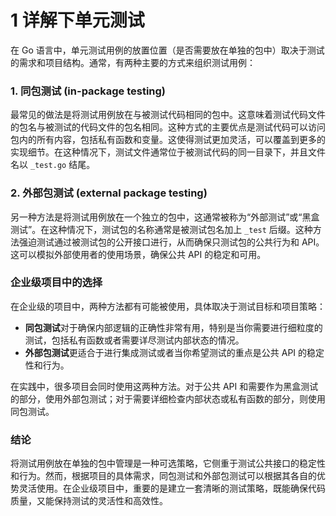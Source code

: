# 1 详解下单元测试

在 Go 语言中，单元测试用例的放置位置（是否需要放在单独的包中）取决于测试的需求和项目结构。通常，有两种主要的方式来组织测试用例：

### 1. 同包测试 (in-package testing)

最常见的做法是将测试用例放在与被测试代码相同的包中。这意味着测试代码文件的包名与被测试的代码文件的包名相同。这种方式的主要优点是测试代码可以访问包内的所有内容，包括私有函数和变量。这使得测试更加灵活，可以覆盖到更多的实现细节。在这种情况下，测试文件通常位于被测试代码的同一目录下，并且文件名以 `_test.go` 结尾。

### 2. 外部包测试 (external package testing)

另一种方法是将测试用例放在一个独立的包中，这通常被称为“外部测试”或“黑盒测试”。在这种情况下，测试包的名称通常是被测试包名加上 `_test` 后缀。这种方法强迫测试通过被测试包的公开接口进行，从而确保只测试包的公共行为和 API。这可以模拟外部使用者的使用场景，确保公共 API 的稳定和可用。

### 企业级项目中的选择

在企业级的项目中，两种方法都有可能被使用，具体取决于测试目标和项目策略：

-   **同包测试**对于确保内部逻辑的正确性非常有用，特别是当你需要进行细粒度的测试，包括私有函数或者需要详尽测试内部状态的情况。
-   **外部包测试**更适合于进行集成测试或者当你希望测试的重点是公共 API 的稳定性和行为。

在实践中，很多项目会同时使用这两种方法。对于公共 API 和需要作为黑盒测试的部分，使用外部包测试；对于需要详细检查内部状态或私有函数的部分，则使用同包测试。

### 结论

将测试用例放在单独的包中管理是一种可选策略，它侧重于测试公共接口的稳定性和行为。然而，根据项目的具体需求，同包测试和外部包测试可以根据其各自的优势灵活使用。在企业级项目中，重要的是建立一套清晰的测试策略，既能确保代码质量，又能保持测试的灵活性和高效性。
